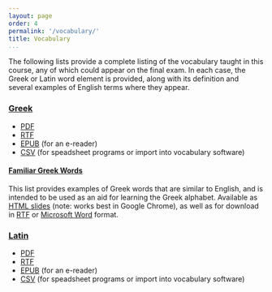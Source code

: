 ```yaml
---
layout: page
order: 4
permalink: '/vocabulary/'
title: Vocabulary
...
```


The following lists provide a complete listing of the vocabulary taught in this course, any of which could appear on the final exam. In each case, the Greek or Latin word element is provided, along with its definition and several examples of English terms where they appear.

### [Greek](greek/)

- [PDF](greek-vocabulary.pdf)
- [RTF](greek-vocabulary.rtf)
- [EPUB](greek-vocabulary.epub) (for an e-reader)
- [CSV](greek-vocabulary.csv) (for speadsheet programs or import into vocabulary software)

#### [Familiar Greek Words](greek/alphabet/)

This list provides examples of Greek words that are similar to English, and is intended to be used as an aid for learning the Greek alphabet. Available as [HTML slides](familiar-greek-words.html) (note: works best in Google Chrome), as well as for download in [RTF](familiar-greek-words.rtf) or [Microsoft Word](familiar-greek-words.docx) format.

### [Latin](latin/)

- [PDF](latin-vocabulary.pdf)
- [RTF](latin-vocabulary.rtf)
- [EPUB](latin-vocabulary.epub) (for an e-reader)
- [CSV](latin-vocabulary.csv) (for speadsheet programs or import into vocabulary software)